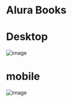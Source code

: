 # Alura Books

# Desktop
![image](https://user-images.githubusercontent.com/99023858/204023112-73ee7910-654b-4c9f-8e46-f554208638f6.png)

# mobile
![image](https://user-images.githubusercontent.com/99023858/204023321-1519180a-b949-480b-ac3f-9eacc7d389da.png)
